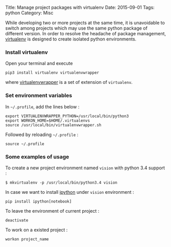 Title: Manage project packages with virtualenv
Date: 2015-09-01
Tags: python
Category: Misc


While developing two or more projects at the same time,
it is unavoidable to switch among projects which may use the same python package of different version.
In order to resolve the headache of package management,
[virtualenv](https://virtualenv.pypa.io/en/latest/) is designed to create isolated python environments.

### Install virtualenv

Open your terminal and execute
```
pip3 install virtualenv virtualenvwrapper
```
where [virtualenvwrapper](https://virtualenvwrapper.readthedocs.org/en/latest/) is a set of extension of `virtualenv`.

### Set environment variables

In `~/.profile`, add the lines below :
```
export VIRTUALENVWRAPPER_PYTHON=/usr/local/bin/python3
export WORKON_HOME=$HOME/.virtualenvs
source /usr/local/bin/virtualenvwrapper.sh
```
Followed by reloading `~/.profile` :
```
source ~/.profile
```

### Some examples of usage

To create a new project environment named `vision` with python 3.4 support :
```
$ mkvirtualenv -p /usr/local/bin/python3.4 vision

```

In case we want to install [ipython](http://ipython.org/) under `vision` environment :
```
pip install ipython[notebook]
```

To leave the environment of current project :
```
deactivate
```

To work on a existed project :
```
workon project_name
```

